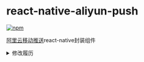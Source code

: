# react-native-aliyun-push
[![npm](https://img.shields.io/npm/v/react-native-aliyun-push.svg?style=flat-square)](https://www.npmjs.com/package/react-native-aliyun-push)

[阿里云移动推送](https://www.aliyun.com/product/cps?spm=5176.2020520107.0.0.fgXGFp)react-native封装组件


<details>
  <summary>修改履历</summary> 
v1.0.22

1. 修正alicloud-android-utdid Android编译错误
2. 更新阿里云移动推送SDK

v1.0.21

1. 修正android编译配置

v1.0.20

1. 升级阿里云移动推送sdk ios v1.9.9


v1.0.19

1. 更新了第三方辅助通道SDK至3.0.9
2. 升级阿里云移动推送sdk android v3.1.6
3. 更新Android buildTools版本至28.0.3

v1.0.18

1. 更新了第三方辅助通道SDK至3.0.6，支持了OPPO

v1.0.17
1. add AliyunPush.removeAllListeners()
2. 修复MIUIUtils类中isMIUI方法android 8.0以上异常

v1.0.16
1. 修复ios低版本收到通知后闪退问题

v1.0.15
1. 增加getInitialMessage方法
2. add sample

```
[[more]](https://github.com/wonday/react-native-aliyun-push/releases)
</details>

## 前提
使用本组件前提是注册过阿里云移动推送服务，注册过app并取得了appKey及appSecret, 如果要使用ios版还要向苹果公司申请证书并配置好阿里云上的设置。
这里不详细描述，请参考[阿里云移动推送文档](https://help.aliyun.com/document_detail/30054.html)

## 安装

ReactNative 0.59.x及以前
```
npm install react-native-aliyun-push --save
react-native link react-native-aliyun-push
```

ReactNative 0.60.x及以后
```
yarn add react-native-aliyun-push
```

<details>
  <summary>android配置</summary> 

1. 在Project根目录下build.gradle文件中配置maven库URL:
```
allprojects {
    repositories {
        mavenLocal()
        jcenter()
        maven {
            // All of React Native (JS, Obj-C sources, Android binaries) is installed from npm
            url "$rootDir/../node_modules/react-native/android"
        }
        // 下面是添加的代码
        maven {
            url "http://maven.aliyun.com/nexus/content/repositories/releases/"
        }
        flatDir {
            dirs project(':react-native-aliyun-push').file('libs')
        }
        // 添加结束
    }
}
```
2. 确保settings.gradle中被添加如下代码：
```
include ':react-native-aliyun-push'
project(':react-native-aliyun-push').projectDir = new File(rootProject.projectDir, '../node_modules/react-native-aliyun-push/android')
```
3. 确保app/build.gradle中被添加如下代码：
```
dependencies {
    //下面是被添加的代码
    compile project(':react-native-aliyun-push')
    //添加结束
}
```
4. 确保MainApplication.java中被添加如下代码
```
// 下面是被添加的代码

import android.app.NotificationChannel;
import android.app.NotificationManager;
import android.content.Context;
import android.graphics.Color;
import android.os.Build;

import org.wonday.aliyun.push.AliyunPushPackage;

import com.alibaba.sdk.android.push.CloudPushService;
import com.alibaba.sdk.android.push.CommonCallback;
import com.alibaba.sdk.android.push.noonesdk.PushServiceFactory;
import com.alibaba.sdk.android.push.huawei.HuaWeiRegister;
import com.alibaba.sdk.android.push.register.MiPushRegister;
import com.alibaba.sdk.android.push.register.GcmRegister;
// 添加结束
...
    @Override
    protected List<ReactPackage> getPackages() {
      return Arrays.<ReactPackage>asList(
          new MainReactPackage(),
            //下面是被添加的代码
            new AliyunPushPackage()
            //添加结束
      );
    }
  };

  @Override
  public void onCreate() {
    super.onCreate();
    
    //下面是添加的代码
    this.initCloudChannel(this);
    //添加结束
  }

  // 下面是添加的代码
  /**
   * 初始化阿里云推送通道
   * @param applicationContext
   */
  private void initCloudChannel(final Context applicationContext) {

    // 创建notificaiton channel
    this.createNotificationChannel();
    PushServiceFactory.init(applicationContext);
    CloudPushService pushService = PushServiceFactory.getCloudPushService();
    pushService.setNotificationSmallIcon(R.mipmap.ic_launcher_s);//设置通知栏小图标， 需要自行添加
    pushService.register(applicationContext, "阿里云appKey", "阿里云appSecret", new CommonCallback() {
      @Override
      public void onSuccess(String responnse) {
        // success
      }
      @Override
      public void onFailed(String code, String message) {
        // failed
      }
    });

    // 关于第三方推送通道的设置，请仔细阅读阿里云文档
    // https://help.aliyun.com/document_detail/30067.html?spm=a2c4g.11186623.6.589.598b7fa8vf9qWF

    // 注册方法会自动判断是否支持小米系统推送，如不支持会跳过注册。
    MiPushRegister.register(applicationContext, "小米AppID", "小米AppKey");

    // 注册方法会自动判断是否支持华为系统推送，如不支持会跳过注册。
    HuaWeiRegister.register(this);

    // 接入FCM/GCM初始化推送
    GcmRegister.register(applicationContext, "send_id", "application_id"); 

    // OPPO通道注册
    OppoRegister.register(applicationContext, appKey, appSecret); // appKey/appSecret在OPPO通道开发者平台获取

    // 魅族通道注册
    MeizuRegister.register(applicationContext, "appId", "appkey"); // appId/appkey在魅族开发者平台获取

    // VIVO通道注册
    VivoRegister.register(applicationContext);

  }


  private void createNotificationChannel() {
      if (Build.VERSION.SDK_INT >= Build.VERSION_CODES.O) {
          NotificationManager mNotificationManager = (NotificationManager) getSystemService(Context.NOTIFICATION_SERVICE);
          // 通知渠道的id
          String id = "1";
          // 用户可以看到的通知渠道的名字.
          CharSequence name = "notification channel";
          // 用户可以看到的通知渠道的描述
          String description = "notification description";
          int importance = NotificationManager.IMPORTANCE_HIGH;
          NotificationChannel mChannel = new NotificationChannel(id, name, importance);
          // 配置通知渠道的属性
          mChannel.setDescription(description);
          // 设置通知出现时的闪灯（如果 android 设备支持的话）
          mChannel.enableLights(true);
          mChannel.setLightColor(Color.RED);
          // 设置通知出现时的震动（如果 android 设备支持的话）
          mChannel.enableVibration(true);
          mChannel.setVibrationPattern(new long[]{100, 200, 300, 400, 500, 400, 300, 200, 400});
          //最后在notificationmanager中创建该通知渠道
          mNotificationManager.createNotificationChannel(mChannel);
      }
  }
  // 添加结束
  
```
### 注意: 如果你使用多个阿里云SDK, 遇到alicloud-android-utdid冲突，
请参考 [[这里]](https://github.com/wonday/react-native-aliyun-push/issues/113)
</details>

<details>
  <summary>ios配置</summary>

1. 执行```react-native link react-native-aliyun-push```或手工添加node_modules/react-native-aliyun-push/ios/RCTAliyunPush.xcodeproj到xcode项目工程

2. 点击项目根节点，在targets app的```Build Settings```中找到```Framework search path```, 添加```$(PROJECT_DIR)/../node_modules/react-native-aliyun-push/ios/libs```

3. 添加阿里云移动推送SDK

拖拽node_modules/react-native-aliyun-push/ios/libs下列目录到xcode工程的```frameworks```目录下，选择```create folder references```。

- AlicloudUtils.framework
- CloudPushSDK.framework
- UTDID.framework
- UTMini.framework

4. 点击项目根节点，在targets app的BuildPhase的Link Binary With Libraries中添加公共包依赖

- libz.tbd
- libresolv.tbd
- libsqlite3.tbd
- CoreTelephony.framework
- SystemConfiguration.framework
- UserNotifications.framework

同时确保targets app的BuildPhase的Link Binary With Libraries包含

- AlicloudUtils.framework
- CloudPushSDK.framework
- UTDID.framework
- UTMini.framework

5. 修改AppDelegate.m添加如下代码
```
#import "AliyunPushManager.h"
```

```
- (BOOL)application:(UIApplication *)application didFinishLaunchingWithOptions:(NSDictionary *)launchOptions
{
  
...

  // 下面是添加的代码
  [[AliyunPushManager sharedInstance] setParams:@"阿里云appKey"
                                      appSecret:@"阿里云appSecret"
                                   lauchOptions:launchOptions
              createNotificationCategoryHandler:^{
                //create customize notification category here
  }];
  // 添加结束
  
  return YES;
}

```

```
// 下面是添加的代码

// APNs注册成功回调，将返回的deviceToken上传到CloudPush服务器
- (void)application:(UIApplication *)application didRegisterForRemoteNotificationsWithDeviceToken:(NSData *)deviceToken
{
  [[AliyunPushManager sharedInstance] application:application didRegisterForRemoteNotificationsWithDeviceToken:deviceToken];
}


// APNs注册失败回调
- (void)application:(UIApplication *)application didFailToRegisterForRemoteNotificationsWithError:(NSError *)error
{
  [[AliyunPushManager sharedInstance] application:application didFailToRegisterForRemoteNotificationsWithError:error];
}

// 打开／删除通知回调
- (void)application:(UIApplication *)application didReceiveRemoteNotification:(NSDictionary *)userInfo fetchCompletionHandler:(void (^)(UIBackgroundFetchResult result))completionHandler
{
  [[AliyunPushManager sharedInstance] application:application didReceiveRemoteNotification:userInfo fetchCompletionHandler:completionHandler];
}


// 请求注册设定后，回调
- (void)application:(UIApplication *)application didRegisterUserNotificationSettings:(UIUserNotificationSettings *)notificationSettings
{
  [[AliyunPushManager sharedInstance] application:application didRegisterUserNotificationSettings:notificationSettings];
}
// 添加结束
```
</details>

<details>
  <summary>使用示例</summary>

引入模块
```
import AliyunPush from 'react-native-aliyun-push';
```

监听推送事件
```
componentDidMount() {
    //监听推送事件
    AliyunPush.addListener(this.handleAliyunPushMessage);
}

componentWillUnmount() {
    //移除监听
    AliyunPush.removeListener(this.handleAliyunPushMessage);

    //也可以用移除全部监听
    //AliyunPush.removeAllListeners()
}

handleAliyunPushMessage = (e) => {
	console.log("Message Received. " + JSON.stringify(e));


    //e结构说明:
    //e.type: "notification":通知 或者 "message":消息
    //e.title: 推送通知/消息标题
    //e.body: 推送通知/消息具体内容
    //e.actionIdentifier: "opened":用户点击了通知, "removed"用户删除了通知, 其他非空值:用户点击了自定义action（仅限ios）
    //e.extras: 用户附加的{key:value}的对象

};

```
</details>

<details>
  <summary>阿里云SDK接口封装</summary>

详细参数说明请参考阿里云移动推送SDK [[android版]](https://help.aliyun.com/document_detail/30066.html?spm=5176.doc30064.6.643.Mu5vP0)    [[ios版]](https://help.aliyun.com/document_detail/42668.html?spm=5176.doc30066.6.649.VmzJfM)

**获取deviceId**

示例:
```
AliyunPush.getDeviceId()
    .then((deviceId)=>{
        //console.log("deviceId:"+deviceId);
    })
    .catch((error)=>{
        console.log("getDeviceId() failed");
    });
```
**绑定账号**

参数：
- account 待绑定账号

示例:
```
AliyunPush.bindAccount(account)
    .then((data)=>{
        console.log("bindAccount success");
        console.log(JSON.stringify(data));
    })
    .catch((error)=>{
        console.log("bindAccount error");
        console.log(JSON.stringify(error));
    });
```
**解绑定账号**

示例:
```
AliyunPush.unbindAccount()
    .then((result)=>{
        console.log("unbindAccount success");
        console.log(JSON.stringify(result));
    })
    .catch((error)=>{
        console.log("bindAccount error");
        console.log(JSON.stringify(error));
    });
```
**绑定标签**

参数：
- target 目标类型，1：本设备；2：本设备绑定账号；3：别名
- tags 标签（数组输入）
- alias 别名（仅当target = 3时生效）

示例:
```
AliyunPush.bindTag(1,["testtag1","testtag2"],"")
    .then((result)=>{
        console.log("bindTag success");
        console.log(JSON.stringify(result));
    })
    .catch((error)=>{
        console.log("bindTag error");
        console.log(JSON.stringify(error));
    });
```
**解绑定标签**

参数:
- target 目标类型，1：本设备；2：本设备绑定账号；3：别名
- tags 标签（数组输入）
- alias 别名（仅当target = 3时生效）

示例:
```
AliyunPush.unbindTag(1,["testTag1"],"")
    .then((result)=>{
        console.log("unbindTag succcess");
        console.log(JSON.stringify(result));
    })
    .catch((error)=>{
        console.log("unbindTag error");
        console.log(JSON.stringify(error));
    });
```
**查询当前Tag列表**

参数:
- target 目标类型，1：本设备

示例:
```
AliyunPush.listTags(1)
    .then((result)=>{
        console.log("listTags success");
        console.log(JSON.stringify(result));
    })
    .catch((error)=>{
        console.log("listTags error");
        console.log(JSON.stringify(error));
    });
```
**添加别名**

参数:
- alias 要添加的别名

示例:
```
AliyunPush.addAlias("testAlias")
    .then((result)=>{
        console.log("addAlias success");
        console.log(JSON.stringify(result));
    })
    .catch((error)=>{
        console.log("addAlias error");
        console.log(JSON.stringify(error));
    });
```
**删除别名**

参数:
- alias 要移除的别名

示例:
```
AliyunPush.removeAlias("testAlias")
    .then((result)=>{
        console.log("removeAlias success");
        console.log(JSON.stringify(result));
    })
    .catch((error)=>{
        console.log("removeAlias error");
        console.log(JSON.stringify(error));
    });
```
**查询别名列表**

示例:
```
AliyunPush.listAliases()
    .then((result)=>{
        console.log("listAliases success");
        console.log(JSON.stringify(result));
    })
    .catch((error)=>{
        console.log("listAliases error");
        console.log(JSON.stringify(error));
    });
```
**设置桌面图标角标数字** (ios支持，android支持绝大部分手机)

参数:
- num角标数字，如果要清除请设置0

示例:
```
AliyunPush.setApplicationIconBadgeNumber(5);
```
**获取桌面图标角标数字** (ios支持，android支持绝大部分手机)

示例:
```
AliyunPush.getApplicationIconBadgeNumber((num)=>{
    console.log("ApplicationIconBadgeNumber:" + num);
});
```
**同步角标数到阿里云服务端** (仅ios支持)

参数:
- num角标数字

示例:
```
AliyunPush.syncBadgeNum(5);
```
**获取用户是否开启通知设定** (ios 10.0+支持)

示例:
```
AliyunPush.getAuthorizationStatus((result)=>{
    console.log("AuthorizationStatus:" + result);
});
```

**获取初始消息**

app在未启动时收到通知后，点击通知启动app,
如果在向JS发消息时，JS没准备好或者没注册listener，则先临时保存该消息，
并提供getInitalMessage方法可以获取，在app的JS逻辑完成后可以继续处理该消息

示例:
```
async componentDidMount() {
    //监听推送事件
    AliyunPush.addListener(this.handleAliyunPushMessage);
    const msg = await AliyunPush.getInitialMessage();
    if(msg){
        this.handleAliyunPushMessage(msg);
    }
}

componentWillUnmount() {
    AliyunPush.removeListener(this.handleAliyunPushMessage);
}
handleAliyunPushMessage = (e) => {
    .....
}
```
</details>